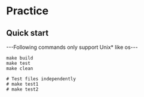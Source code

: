# Practice

## Quick start

---Following commands only support Unix* like os---

```{shell}
make build
make test
make clean

# Test files independently
# make test1
# make test2
```
